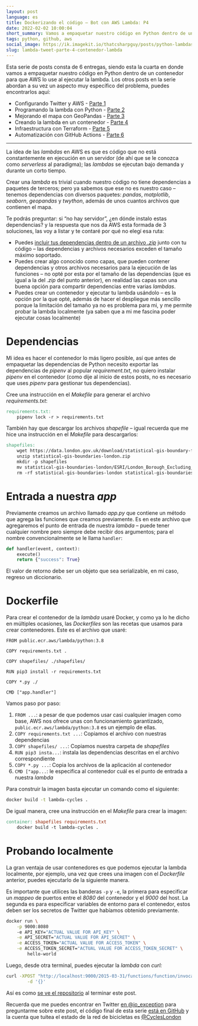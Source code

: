 ```yaml
---
layout: post
language: es
title: Dockerizando el código – Bot con AWS Lambda: P4
date: 2022-02-02 10:00:04
short_summary: Vamos a empaquetar nuestro código en Python dentro de un contenedor para que AWS lo use al ejecutar la lambda.
tags: python, github, aws
social_image: https://ik.imagekit.io/thatcsharpguy/posts/python-lambdas/cycles-part-4_ck6phbCDbl.jpg
slug: lambda-tweet-parte-4-contenedor-lambda
--- 
```


Esta serie de posts consta de 6 entregas, siendo esta la cuarta en donde vamos a empaquetar nuestro código en Python dentro de un contenedor para que AWS lo use al ejecutar la lambda. Los otros posts en la serie abordan a su vez un aspecto muy específico del problema, puedes encontrarlos aquí:

 - Configurando Twitter y AWS - [Parte 1](/lambda-tweet-parte-1-github-aws-twitter)
 - Programando la lambda con Python - [Parte 2](/lambda-tweet-parte-2-python)
 - Mejorando el mapa con GeoPandas - [Parte 3](/lambda-tweet-parte-3-mapas-geopandas)
 - Creando la lambda en un contenedor - [Parte 4](/lambda-tweet-parte-4-contenedor-lambda)
 - Infraestructura con Terraform - [Parte 5](/lambda-tweet-parte-5-terraform)
 - Automatización con GitHub Actions - [Parte 6](/lambda-tweet-parte-6-github-actions)

---

La idea de las *lambdas* en AWS es que es código que no está constantemente en ejecución en un servidor (de ahí que se le conozca como *serverless* al paradigma); las *lambdas* se ejecutan bajo demanda y durante un corto tiempo.

Crear una *lambda* es trivial cuando nuestro código no tiene dependencias a paquetes de terceros; pero ya sabemos que ese no es nuestro caso – tenemos dependencias con diversos paquetes: *pandas*, *matplotlib*, *seaborn*, *geopandas* y *twython*, además de unos cuantos archivos que contienen el mapa.

Te podrás preguntar: si “no hay servidor”, ¿en dónde instalo estas dependencias? y la respuesta que nos da AWS esta formada de 3 soluciones, las voy a listar y te contaré por qué no elegí esa ruta:

- Puedes [incluir tus dependencias dentro de un archivo *.zip*](https://docs.aws.amazon.com/lambda/latest/dg/python-package.html) junto con tu código – las dependencias y archivos necesarios exceden el tamaño máximo soportado.
- Puedes crear algo conocido como capas, que pueden contener dependencias y otros archivos necesarios para la ejecución de las funciones – no opté por esta por el tamaño de las dependencias (que es igual a la del *.zip* del punto anterior), en realidad las capas son una buena opción para compartir dependencias entre varias *lambdas*.
- Puedes crear un contenedor y ejecutar tu lambda usándolo – es la opción por la que opté, además de hacer el despliegue más sencillo porque la limitación del tamaño ya no es problema para mi, y me permite probar la lambda localmente (ya saben que a mi me fascina poder ejecutar cosas localmente)

# Dependencias

Mi idea es hacer el contenedor lo más ligero posible, así que antes de empaquetar las dependencias de Python necesito exportar las dependencias de *pipenv* al popular *requirement.txt*, no quiero instalar *pipenv* en el contenedor (como dije al inicio de estos posts, no es necesario que uses *pipenv* para gestionar tus dependencias).

Cree una instrucción en el *Makefile* para generar el archivo *requirements.txt*:

```makefile
requirements.txt:
	pipenv lock -r > requirements.txt
```

También hay que descargar los archivos *shapefile* – igual recuerda que me hice una instrucción en el *Makefile* para descargarlos:

```makefile
shapefiles:
	wget https://data.london.gov.uk/download/statistical-gis-boundary-files-london/9ba8c833-6370-4b11-abdc-314aa020d5e0/statistical-gis-boundaries-london.zip
	unzip statistical-gis-boundaries-london.zip
	mkdir -p shapefiles
	mv statistical-gis-boundaries-london/ESRI/London_Borough_Excluding_MHW* shapefiles/
	rm -rf statistical-gis-boundaries-london statistical-gis-boundaries-london.zip
```

# Entrada a nuestra *app*

Previamente creamos un archivo llamado *app.py* que contiene un método que agrega las funciones que creamos previamente. Es en este archivo que agregaremos el punto de entrada de nuestra *lambda* – puede tener cualquier nombre pero siempre debe recibir dos argumentos; para el nombre convencionalmente se le llama `handler`:

```python
def handler(event, context):
    execute()
    return {"success": True}
```

El valor de retorno debe ser un objeto que sea serializable, en mi caso, regreso un diccionario.

# Dockerfile

Para crear el contenedor de la *lambda* usaré Docker, y como ya lo he dicho en múltiples ocasiones, las *Dockerfiles* son las recetas que usamos para crear contenedores. Este es el archivo que usaré:

```docker
FROM public.ecr.aws/lambda/python:3.8

COPY requirements.txt .

COPY shapefiles/ ./shapefiles/

RUN pip3 install -r requirements.txt

COPY *.py ./

CMD ["app.handler"]
```

Vamos paso por paso:

1. `FROM ...`:  a pesar de que podemos usar casi cualquier imagen como base, AWS nos ofrece unas con funcionamiento garantizado, `public.ecr.aws/lambda/python:3.8` es un ejemplo de ellas.
2. `COPY requirements.txt ...`: Copiamos el archivo con nuestras dependencias
3. `COPY shapefiles/ ...`: Copiamos nuestra carpeta de *shapefiles*
4. `RUN pip3 insta...`: instala las dependencias descritas en el archivo correspondiente
5. `COPY *.py ...`: Copia los archivos de la aplicación al contenedor
6. `CMD ["app...`: le especifica al contenedor cuál es el punto de entrada a nuestra *lambda*

Para construir la imagen basta ejecutar un comando como el siguiente:

```bash
docker build -t lambda-cycles .
```

De igual manera, cree una instrucción en el *Makefile* para crear la imagen:

```makefile
container: shapefiles requirements.txt
	docker build -t lambda-cycles .
```

# Probando localmente

La gran ventaja de usar contenedores es que podemos ejecutar la lambda localmente, por ejemplo, una vez que crees una imagen con el *Dockerfile* anterior, puedes ejecutarlo de la siguiente manera.

Es importante que utilices las banderas `-p` y `-e`, la primera para especificar un *mappeo* de puertos entre el *8080* del contenedor y el *9000* del host. La segunda es para especificar variables de entorno para el contenedor, estos deben ser los secretos de Twitter que habíamos obtenido previamente.

```bash
docker run \
    -p 9000:8080 
    -e API_KEY="ACTUAL VALUE FOR API_KEY" \
    -e API_SECRET="ACTUAL VALUE FOR API_SECRET" \
    -e ACCESS_TOKEN="ACTUAL VALUE FOR ACCESS_TOKEN" \
    -e ACCESS_TOKEN_SECRET="ACTUAL VALUE FOR ACCESS_TOKEN_SECRET" \
        hello-world
```

Luego, desde otra terminal, puedes ejecutar la *lambda* con *curl:*

```bash
curl -XPOST "http://localhost:9000/2015-03-31/functions/function/invocations" \
		-d '{}'
```

Así es como [se ve el repositorio](https://github.com/fferegrino/tweeting-cycles-lambda/tree/part-3-dockerise) al terminar este post.

Recuerda que me puedes encontrar en Twitter [en @io_exception](https://twitter.com/io_exception) para preguntarme sobre este post, el código final de esta serie [está en GitHub](https://github.com/fferegrino/tweeting-cycles-lambda) y la cuenta que tuitea el estado de la red de bicicletas es [@CyclesLondon](https://twitter.com/CyclesLondon) 
